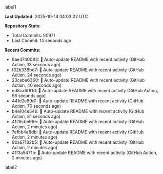 
label1 
<!-- ACTIVITY_START -->
**Last Updated:** 2025-10-14 04:03:22 UTC

**Repository Stats:**
- Total Commits: 90971
- Last Commit: 14 seconds ago

**Recent Commits:**
- 9ae4740083: 🤖 Auto-update README with recent activity (GitHub Action, 13 seconds ago)
- f02b338bd7: 🤖 Auto-update README with recent activity (GitHub Action, 24 seconds ago)
- 23cebe6360: 🤖 Auto-update README with recent activity (GitHub Action, 40 seconds ago)
- ed8ca6f81d: 🤖 Auto-update README with recent activity (GitHub Action, 56 seconds ago)
- 441d2e89d1: 🤖 Auto-update README with recent activity (GitHub Action, 70 seconds ago)
- b4e104e546: 🤖 Auto-update README with recent activity (GitHub Action, 81 seconds ago)
- 4f29cbe99e: 🤖 Auto-update README with recent activity (GitHub Action, 2 minutes ago)
- 7efbb4e8db: 🤖 Auto-update README with recent activity (GitHub Action, 2 minutes ago)
- 90a67182b5: 🤖 Auto-update README with recent activity (GitHub Action, 2 minutes ago)
- 41f3a5471b: 🤖 Auto-update README with recent activity (GitHub Action, 2 minutes ago)
<!-- ACTIVITY_END -->

label2
